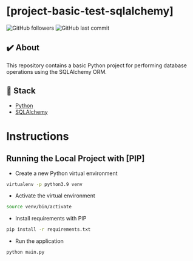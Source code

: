 # [project-basic-test-sqlalchemy]

![GitHub followers](https://img.shields.io/github/followers/FernandoCelmer?label=FernandoCelmer&style=for-the-badge)
![GitHub last commit](https://img.shields.io/github/last-commit/FernandoCelmer/project-basic-test-sqlalchemy?style=for-the-badge)

## ✔️ About
This repository contains a basic Python project for performing database operations using the SQLAlchemy ORM.

## 🚀 Stack

- [Python](https://www.python.org/) 
- [SQLAlchemy](https://www.sqlalchemy.org/)

# Instructions
## Running the Local Project with [PIP]

 - Create a new Python virtual environment
```bash
virtualenv -p python3.9 venv
```
 - Activate the virtual environment
```bash
source venv/bin/activate
```
 - Install requirements with PIP
```bash
pip install -r requirements.txt
```
 - Run the application
```
python main.py
```
